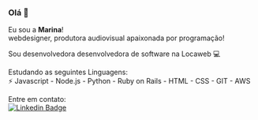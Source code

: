 <!--
**marinaisabels/marinaisabels** is a ✨ _special_ ✨ repository because its `README.md` (this file) appears on your GitHub profile.

Here are some ideas to get you started:

- 🔭 I’m currently working on ...
- 🌱 I’m currently learning ...
- 👯 I’m looking to collaborate on ...
- 🤔 I’m looking for help with ...
- 💬 Ask me about ...
- 📫 
- 😄 Pronouns: ...

-->
### Olá 👋
Eu sou a <b>Marina</b>! <br/>
webdesigner, produtora audiovisual apaixonada por programação! 

Sou desenvolvedora desenvolvedora de software na Locaweb 💻

 Estudando as seguintes Linguagens:<br/>
⚡ Javascript - Node.js - Python - Ruby on Rails - HTML - CSS - GIT - AWS

Entre em contato: <br/>
[![Linkedin Badge](https://img.shields.io/badge/-LinkedIn-blue?style=flat-square&logo=Linkedin&logoColor=white&link=https://www.linkedin.com/in/marinaisabel/)](https://www.linkedin.com/in/marinaisabel/)

